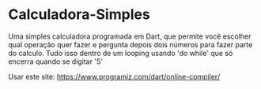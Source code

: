 # Calculadora-Simples
Uma simples calculadora programada em Dart, que permite você escolher qual operação quer fazer e pergunta depois dois números para fazer parte do calculo. Tudo isso dentro de um looping usando 'do while' que só encerra quando se digitar '5'

Usar este site: https://www.programiz.com/dart/online-compiler/
